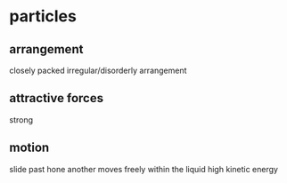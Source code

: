 # particles
## arrangement
closely packed
irregular/disorderly arrangement

## attractive forces
strong

## motion
slide past hone another
moves freely within the liquid
high kinetic energy